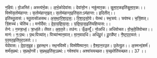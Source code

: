 

  
न॒हिव॑:। वो॒अस्ति॑। अस्त्य॑र्भ॒क:। अ॒र्भ॒कोदेवा॑स:। देवा॑सो॒न। नकु॑मार॒क:। कु॒मा॒र॒कइति॑कु॒मा॒र॒क:।। विश्वे॑स॒तोम॑हान्त:। स॒तोम॑हान्त॒इत्। स॒तोम॑हान्त॒इति॑स॒त:ऽम॑हान्त:। इदितीत्।।  
इति॑स्तु॒तास॑:। स्तु॒तासो॑असथ। अ॒स॒था॒रि॒शा॒द॒स॒:। रि॒शा॒द॒सो॒ये। येस्थ॑। स्थ॒त्रय॑:। त्रय॑श्च। च॒त्रिं॒शत्। त्रिं॒शच्च॑। चेति॑च।। मनो॑र्देवा:। दे॒वा॒य॒ज्ञि॒या॒स॒:। य॒ज्ञि॒या॒स॒इति॑यज्ञियास:।।  
तेन॑:। न॒स्त्रा॒ध्वं॒। त्रा॒ध्वं॒ते। ते॑वत। अ॒व॒त॒ते। तउ॑न:। ऊँ॒इत्यूँ॑। नो॒अधि॑। अधि॑वोचत। वो॒च॒ते॒ति॑वोचत।। मान॑:। न॒:प॒थ:। प॒थ:पित्र्या॑त्। पित्र्या॑न्मान॒वात्। मा॒न॒वादधि॑। अधि॑दू॒रं। दू॒रन्नै॑ष्ट। नै॒ष्ट॒प॒रा॒वत॑:। प॒र॒वत॒इति॑प॒रा॒ऽवत॑:।।  
येदे॑वास:। दे॒वा॒स॒इ॒ह। इ॒हस्थ॒न। स्थ॒नविश्वे॑। विश्वे॑वैश्वान॒र:। वै॒श्वा॒न॒रउ॒त। उ॒तेत्यु॒त।। अ॒स्मभ्यं॒शर्म॑। शर्म॑स॒प्रथ॑:। स॒प्रथो॒गवे॑। स॒प्रथ॒इति॑स॒ऽप्रथ॑:। गवेश्वा॑य। अश्वा॑ययच्छत। य॒च्छ॒तेति॑यच्छत।। 37 ।।  
